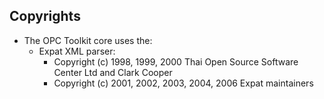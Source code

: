 ## **Copyrights**


-   The OPC Toolkit core uses the:
    -   Expat XML parser:
        -   Copyright (c) 1998, 1999, 2000 Thai Open Source Software Center Ltd and Clark Cooper
        -   Copyright (c) 2001, 2002, 2003, 2004, 2006 Expat maintainers
